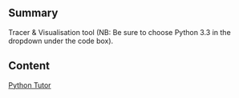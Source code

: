 ## Summary

 Tracer & Visualisation tool (NB: Be sure to choose Python
3.3 in the dropdown under the code box). 

## Content

[Python Tutor](http://www.pythontutor.com/)
